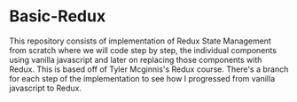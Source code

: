 # Basic-Redux

This repository consists of implementation of Redux State Management from scratch where we will code step by step, the individual components using vanilla javascript and later on replacing those components with Redux. This is based off of Tyler Mcginnis's Redux course. There's a branch for each step of the implementation to see how I progressed from vanilla javascript to Redux.

